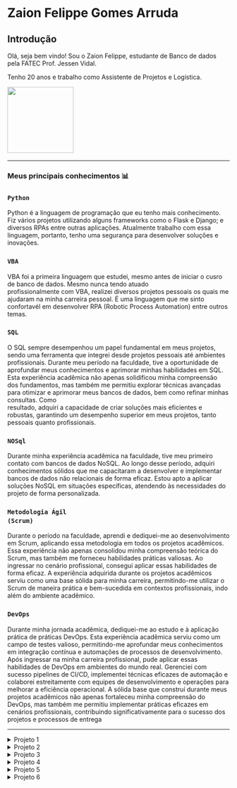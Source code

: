   # Zaion Felippe Gomes Arruda
  
  ## Introdução
  
  Olá, seja bem vindo! Sou o Zaion Felippe, estudante de Banco de dados pela FATEC Prof. Jessen Vidal. 
  
  Tenho 20 anos e trabalho como Assistente de Projetos e Logística. <br/>
  
  <img src="https://avatars.githubusercontent.com/u/81268185?v=4" height="150" width="150"/>

  ---
  
  ### Meus principais conhecimentos :bar_chart:
  
  ### <code>Python</code>
  
  Python é a linguagem de programação que eu tenho mais conhecimento. Fiz vários projetos utilizando alguns frameworks 
  como o Flask e Django; e diversos RPAs entre outras aplicações.
  Atualmente trabalho com essa linguagem, portanto, tenho uma segurança para desenvolver soluções e inovações.
  
  ### <code>VBA</code>
  
  VBA foi a primeira linguagem que estudei, mesmo antes de iniciar o cusro de banco de dados. Mesmo nunca tendo atuado 	 
  profissionalmente com VBA, realizei diversos projetos pessoais os quais me ajudaram na minha carreira pessoal. É uma 
  linguagem que me sinto confortavél em desenvolver RPA (Robotic Process Automation) entre outros temas.

  ### <code>SQL</code>
  
  O SQL sempre desempenhou um papel fundamental em meus projetos, sendo uma ferramenta que integrei desde projetos pessoais até ambientes profissionais. Durante meu 
  período na faculdade, tive a oportunidade de aprofundar meus conhecimentos e aprimorar minhas habilidades em SQL. Esta experiência acadêmica não apenas solidificou 
  minha 
  compreensão dos fundamentos, mas também me permitiu explorar técnicas avançadas para otimizar e aprimorar meus bancos de dados, bem como refinar minhas consultas. Como  
  resultado, adquiri a capacidade de criar soluções mais eficientes e robustas, garantindo um desempenho superior em meus projetos, tanto pessoais quanto profissionais.

  ### <code>NOSql</code>
 Durante minha experiência acadêmica na faculdade, tive meu primeiro contato com bancos de dados NoSQL. Ao longo desse período, adquiri conhecimentos sólidos que me 
 capacitaram a desenvolver e implementar bancos de dados não relacionais de forma eficaz. Estou apto a aplicar soluções NoSQL em situações específicas, atendendo às 
 necessidades do projeto de forma personalizada.

 ### <code>Metodologia Ágil (Scrum)</code>
 Durante o período na faculdade, aprendi e dediquei-me ao desenvolvimento em Scrum, aplicando essa metodologia em todos os projetos 
 acadêmicos. Essa experiência não apenas consolidou minha compreensão teórica do Scrum, mas também me forneceu habilidades práticas valiosas. Ao ingressar no cenário 
 profissional, consegui aplicar essas habilidades de forma eficaz. A experiência adquirida durante os projetos acadêmicos serviu como uma base sólida para minha carreira, 
 permitindo-me utilizar o Scrum de maneira prática e bem-sucedida em contextos profissionais, indo além do ambiente acadêmico.


 ### <code>DevOps</code>
 Durante minha jornada acadêmica, dediquei-me ao estudo e à aplicação prática de práticas DevOps. Esta experiência acadêmica serviu como um campo de 
 testes valioso, permitindo-me aprofundar meus conhecimentos em integração contínua e automações de processos de desenvolvimento. Após ingressar na minha 
 carreira profissional, pude aplicar essas habilidades de DevOps em ambientes do mundo real. Gerenciei com sucesso pipelines de CI/CD, implementei técnicas eficazes de 
 automação e colaborei estreitamente com equipes de desenvolvimento e operações para melhorar a eficiência operacional. A sólida base que construí durante meus projetos 
 acadêmicos não apenas fortaleceu minha compreensão do DevOps, mas também me permitiu implementar práticas eficazes em cenários profissionais, contribuindo 
 significativamente para o sucesso dos projetos e processos de entrega
 
 ---
  <details>
  
  <summary>Projeto 1</summary>
  
  # Projeto 1: 1º Semestre de 2021
  
  ### Parceiro Acadêmico
  FATEC São José dos Campos - Prof. Jessen Vidal
  
  ### Descrição do Projeto
  
Este projeto tem como objetivo criar um assistente virtual financeiro para ajudar pessoas a gerenciar melhor suas finanças pessoais. O assistente virtual foi capaz de se comunicar com o usuário por meio de comandos de voz ou texto, com acesso a informações financeiras do usuário, como contas bancárias, cartões de crédito e investimentos.
  
  ### Tecnologias adotadas na solução
  ### <img src="https://github.com/devicons/devicon/blob/master/icons/python/python-original.svg" width="40" height="40"/> Python 
  Neste projeto de assistente virtual financeiro, a tecnologia Python foi utilizada como linguagem de programação para a criação do software. Python é uma linguagem de programação de alto nível, com sintaxe simples e de fácil leitura, que é amplamente utilizada no desenvolvimento de soluções tecnológicas. É uma escolha popular para desenvolvimento de assistentes virtuais, pois tem uma grande variedade de bibliotecas disponíveis para processamento de linguagem natural, reconhecimento de voz, acesso a APIs de serviços financeiros, dentre outras funcionalidades.
  
  ### Contribuições Pessoais
  
Minhas contribuições para este projeto pode ajudar os usuários a tomar decisões informadas sobre finanças pessoais e investimentos, tornando esses assuntos mais acessíveis e compreensíveis para todos.

<details>
	
<summary>Descobrindo seu perfil</summary>

```py

def perfil():
    result = 0
    sai_som('Você já fez sua reserva de emergência? ')
    p1 = str(input('')).upper()

    sai_som('Aceitaria riscos para maximizar ganhos? ')
    p2 = str(input('')).upper()

    sai_som('Tem a meta de guardar dinheiro para um futuro a longo prazo, como aposentadoria? ')
    p3 = str(input('')).upper()

    sai_som('Você tem experiência ou formação no mercado financeiro? ')
    p4 = str(input('')).upper()

    sai_som('Você já investe ou investiu nos últimos meses? ')
    p5 = str(input('')).upper()

    sai_som('Você conseguiria destinar de 10% a 15% do seu salario a investimentos? ')
    p6 = str(input('')).upper()
	
    #bloco de condição -> atribuir link do código completo
	
    if result <8:
        sai_som(f'Você é um investidor Iniciante pois sua pontuação foi de {result} pontos!')
    if result >= 8 and result <10:
        sai_som(f'Você é um investidor Pleno pois sua pontuação foi de {result} pontos!')
    if result >= 10:
        sai_som(f'Você é um investidor Experiente pois sua pontuação foi de {result} pontos!')

 ```
 
Esse é um código consiste em uma função chamada perfil(). Ela tem como objetivo realizar uma espécie de "questionário" para determinar o perfil do investidor, a partir de algumas perguntas relacionadas ao comportamento financeiro e ao conhecimento em investimentos.
As perguntas são feitas por meio de uma mensagem sonora, seguida de uma pergunta apresentada na tela, onde o usuário deve responder digitando "sim" ou "não". As respostas são armazenadas em variáveis, que são avaliadas em um bloco de decisão condicional.
Cada resposta "sim" adiciona 2 pontos à pontuação total, enquanto cada resposta "não" adiciona apenas 1 ponto. Depois de avaliar todas as respostas, o código determina o perfil do investidor com base na pontuação total.
Se a pontuação for menor que 8, o investidor é classificado como "Iniciante". Se a pontuação estiver entre 8 e 9, o investidor é classificado como "Pleno". Se a pontuação for maior ou igual a 10, o investidor é classificado como "Experiente".
        
</details>

<details>

<summary>Buscando código de ação</summary>

  ```py
	def codigo():
	    sai_som('De qual empresa deseja saber o código de ação? ')
	    cod_acao = str(input('')).upper()

	    #Imprimi o valor e printa o código de ação
	    if cod_acao == ('NETFLIX'):
		sai_som('O código de ação dessa empresa é: NFLX34')

	    elif cod_acao == ('ITAU'):
		sai_som('O código de ação dessa empresa é: ITUB3F')

	    elif cod_acao == ('VALE'):
		sai_som('O código de ação dessa empresa é: VALE5')

	    elif cod_acao == ('PETROBRAS'):
		sai_som('O código de ação dessa empresa é: PETR4F')

	    elif cod_acao == ('FACEBOOK'):
		sai_som('O código de ação dessa empresa é: FB')
	
  ```
  
Este código contém uma função chamada codigo(), que solicita ao usuário o nome da empresa da qual ele deseja obter o código de ação. Em seguida, é feita uma verificação condicional para determinar qual é a empresa selecionada e, em seguida, é exibido o código de ação correspondente.
Cada if é verificado em ordem e, se uma correspondência for encontrada, o código correspondente é exibido e nenhum outro if será verificado.
É importante notar que o código pressupõe que o usuário digitará o nome da empresa corretamente, sem erros de digitação ou grafia. Se o usuário digitar o nome da empresa de maneira diferente do que foi previsto, o código não será capaz de reconhecer e retornar o código de ação correto.

</details>

<details>

<summary>Notícias</summary>

```py

from config import sai_som
import requests
from bs4 import BeautifulSoup
#Site utilizado: https://www.infomoney.com.br/ (Podendo haver expansão)
response = requests.get('https://www.infomoney.com.br/')
conteudo = response.content
site = BeautifulSoup(conteudo, 'html.parser')

#Html da notícia
noticias = site.find('div', attrs={'class': 'col-12 col-lg-6'})
noticias2 = site.find('div', attrs={'class': 'col-12 col-lg-6 px-0 px-lg-3 mb-3 mb-lg-0'})

def informacoes():
    #Notícia 1:
    atributo1 = noticias.find('div', attrs={'class': 'row m-0 border-t-mobile py-3 py-lg-0 pb-lg-3'})
    titulo1 = atributo1.find('span', attrs={'class': 'hl-title hl-title-4'})
    resposta1 = titulo1.text
    sai_som(resposta1)
    print()

     #Notícia 2
    atributo2 = noticias.find('div', attrs={'class': 'row m-0 py-3 border-t'})
    titulo2 = atributo2.find('span', attrs={'class': 'hl-title hl-title-4'})
    resposta2 = titulo2.text
    sai_som(resposta2 )
    print()
    
   #Mais notícias -> atribuir link do código completo

```

Esse código é responsável por extrair notícias do site InfoMoney e reproduzir em voz alta utilizando a função sai_som que está definida no arquivo config.py.
O código utiliza a biblioteca requests para fazer uma requisição ao site e obter o seu conteúdo, que é armazenado na variável conteudo. Em seguida, utiliza a biblioteca BeautifulSoup para "parsear" o conteúdo HTML e extrair as informações desejadas.
As notícias são representadas no código pelos atributos noticias e noticias2, que correspondem aos dois blocos de notícias que aparecem na página inicial do InfoMoney. Para cada notícia, o código utiliza o método find do objeto BeautifulSoup para encontrar o elemento HTML que contém o título da notícia, e em seguida extrai o texto do título usando o atributo text.
O código então chama a função sai_som para reproduzir o título da notícia em voz alta, e em seguida imprime uma linha vazia. O processo é repetido para as quatro notícias que o código está configurado para extrair.

</details>
  
## Aprendizados Efetivos HS

### Hard Skills
- Introdução às APIs: 	
	
	Definição de API (Interface de Programação de Aplicativos)
	Importância das APIs para a construção de software e aplicações
	Facilidade de integração entre diferentes sistemas e plataformas

- Desenvolvimento em Python com APIs:
	
	Utilização de bibliotecas Python, como requests e urllib
	Requisições HTTP às APIs e processamento de respostas
	Extração de informações relevantes dos dados retornados pelas APIs
	
- Exemplos de APIs na web:
	
	APIs de serviços financeiros para acessar cotações de ações e índices
	APIs de serviços de redes sociais para interagir com plataformas sociais
	Outras APIs disponíveis para integração com diferentes serviços

- Benefícios da integração com serviços externos:
	
	Desenvolvimento de soluções tecnológicas complexas de maneira simplificada
	Acesso a informações atualizadas e relevantes de serviços externos
	Incorporação de dados de serviços externos para fornecer recomendações personalizadas

- A importância do conhecimento em Python e APIs:
	
	Habilidade valiosa para qualquer desenvolvedor
	Combinação poderosa para o desenvolvimento de soluções eficientes e inovadoras

### Soft Skills

- Autonomia:
	Neste primeiro projeto eu estava iniciando meus estudos com programação, 
então tive que aprender a pesquisar sobre as tecnologias e logicas que iria aplicar;

- Comunicação:
	Para entender e realizar o projeto, tive de tirar muitas dúvidas com os 
professores e discutir ideias com meus colegas.

---

</details>

<details>


<summary>Projeto 2</summary>

  # Projeto 2: 2º Semestre de 2021
  
  ### Parceiro Acadêmico
  Necto Systems
  
   ### Descrição do Projeto
 A aplicação em questão tem como objetivo principal coletar métricas de um ou mais Sistemas Gerenciadores de Banco de Dados remotos, em intervalos regulares de tempo. Essas métricas incluem informações relevantes para o gerenciamento e manutenção desses sistemas, como por exemplo, uso de CPU, uso de memória, número de conexões, tempo de resposta, entre outras.

Ao coletar essas informações de forma periódica, a aplicação permite que o usuário tenha acesso a uma série histórica de dados, que pode ser utilizada para identificar padrões de uso, detectar problemas e avaliar o desempenho dos SGBDs ao longo do tempo. Com base nessas informações, o usuário é capaz de tomar decisões quanto à necessidade de manutenções, balanceamento e aumento de capacidade, bem como melhorias na infraestrutura (servidores), de forma a garantir a disponibilidade e a eficiência dos sistemas gerenciados pelo SGBD.

### Tecnologias adotadas na solução
### <img src="https://github.com/devicons/devicon/blob/master/icons/java/java-original.svg" width="40" height="40"/> Java  
	
Java é uma linguagem de programação amplamente utilizada no desenvolvimento de aplicativos corporativos. Uma das suas principais vantagens é a portabilidade, ou seja, o código escrito em Java pode ser executado em diferentes plataformas sem a necessidade de adaptações significativas.

Na aplicação em questão, a escolha da linguagem Java foi motivada por várias razões. Uma delas é a sua ampla disponibilidade de bibliotecas e frameworks para o desenvolvimento de aplicativos de coleta de dados e análise de métricas, o que pode ter acelerado o processo de desenvolvimento da aplicação.
 
### <img src="https://github.com/devicons/devicon/blob/master/icons/postgresql/postgresql-original.svg" width="40" height="40"/> PostgreSQL
	
A tecnologia PostgreSQL foi utilizada como o sistema gerenciador de banco de dados para armazenar e gerenciar as métricas coletadas pelos servidores remotos. O PostgreSQL é uma opção popular e avançada de sistema de gerenciamento de banco de dados relacional de código aberto, que oferece recursos avançados, incluindo suporte a SQL avançado, extensibilidade, replicação, transações e integridade referencial.

 ### Contribuições Pessoais
Responsável por desenvolver consultas SQL que permitiram exibir algumas métricas do banco de dados na aplicação. Esses itens foram identificados como um dos principais items do projeto, ou seja, uma necessidade importante a ser atendida para a efetividade da ferramenta.

Por meio de sua consultas, os usuários da aplicação puderam obter informações precisas sobre as  tabelas individualmente, permitindo uma melhor gestão do espaço em disco utilizado pelo sistema de gerenciamento de banco de dados.

<details>

<summary>Consulta para retornar o tamanhao do banco de dados</summary>
	
```Java

	public static void ExibirSelectTamanhoBanco(Connection con) {
		String sql = "SELECT pg_database.datname, pg_size_pretty(pg_database_size(pg_database.datname)) AS size FROM pg_database;";
		
		try {
			PreparedStatement pesquisa = con.prepareStatement(sql);
			ResultSet result = pesquisa.executeQuery();
			
			while(result.next()) {
				System.out.println(result.getString("datname") + " " + result.getString("size"));
			}
		}
		catch(Exception e) {
			
		}
	}
	
```
	
Esse código é outro método que também recebe como parâmetro uma conexão com um banco de dados PostgreSQL e exibe o tamanho do banco de dados em que a conexão está estabelecida, juntamente com o nome do banco.
Para isso, ele executa uma consulta SQL que seleciona o nome de cada banco de dados no servidor PostgreSQL e o tamanho de cada banco de dados em bytes. A função "pg_size_pretty" é usada para converter o tamanho em bytes para um formato mais legível, como KB, MB ou GB.
Em seguida, o código executa a consulta usando a conexão fornecida como parâmetro e itera sobre o resultado para exibir o nome e o tamanho de cada banco de dados em um formato legível. Ele imprime uma linha para cada banco de dados, contendo o nome do banco de dados e seu tamanho.
	
</details>
	
<details>
	
<summary>Integração JOptionPane no projeto</summary>

```java

public class TelaRegister extends JFrame {

	public TelaRegister() {
		// Configurações da janela
		setDefaultCloseOperation(JFrame.EXIT_ON_CLOSE);
		setBounds(100, 100, 396, 500);
		
		// Painel principal
		contentPane = new JPanel();
		contentPane.setBackground(Color.DARK_GRAY);
		contentPane.setBorder(new EmptyBorder(5, 5, 5, 5));
		setContentPane(contentPane);
		contentPane.setLayout(null);
		
		// Painel secundário
		JPanel panel = new JPanel();
		panel.setBackground(Color.GRAY);
		panel.setBounds(10, 11, 360, 439);
		contentPane.add(panel);
		panel.setLayout(null);
		
		// Labels e campos de texto
		JLabel lblNewLabel = new JLabel("PORTA:");
		// ...
		txfPor = new JTextField();
		// ...
		
		// Ícone
		JLabel lblNewLabel_1 = new JLabel("");
		lblNewLabel_1.setIcon(new ImageIcon(TelaRegister.class.getResource("/img/necto.png")));
		lblNewLabel_1.setBounds(10, 282, 340, 146);
		panel.add(lblNewLabel_1);
		
		// Botão de submit
		JButton btnSub = new JButton("SUBMIT");
		// ...
	}
}

	
```
A classe TelaRegister define o conteúdo e o comportamento da janela de registro.	
O código define uma janela de registro com campos de entrada para informações de conexão (porta, banco de dados, usuário e senha) e um botão "SUBMIT" para enviar essas informações e iniciar uma conexão. Se a conexão for bem-sucedida, uma nova janela chamada Principal é aberta.
	
</details>
	
<details>

<summary>Configurando opções de métricas</summary>

```java

public class Principal extends JFrame {
    private JPanel contentPane;

    public Principal(LoginModel login) {
        setDefaultCloseOperation(JFrame.EXIT_ON_CLOSE);
        setBounds(100, 100, 582, 424);
        
        // Criação da barra de menu
        JMenuBar menuBar = new JMenuBar();
        setJMenuBar(menuBar);
        
        // Menu "Métricas"
        JMenu mnMetricas = new JMenu("Métricas");
        menuBar.add(mnMetricas);
        
        // Item de menu "Tamanho dos Bancos"
        JMenuItem mntmTamanhoBancos = new JMenuItem("Tamanho dos Bancos");
        // ...
        mnMetricas.add(mntmTamanhoBancos);
        
        // Item de menu "Tamanho Tabelas"
        JMenuItem mntmTamanhoTabelas = new JMenuItem("Tamanho Tabelas");
        // ...
        mnMetricas.add(mntmTamanhoTabelas);
        
        // Item de menu "Instruções Chamadas Mais de 1000x"
        JMenuItem mntmInstrucoes1000x = new JMenuItem("Instruções Chamadas Mais de 1000x");
        // ...
        mnMetricas.add(mntmInstrucoes1000x);
        
        // Item de menu "Instruções Mais Demoradas"
        JMenuItem mntmInstrucoesMaisDemoradas = new JMenuItem("Instruções Mais Demoradas");
        // ...
        mnMetricas.add(mntmInstrucoesMaisDemoradas);
        
        // Item de menu "Instruções Mais Demoradas Em Média"
        JMenuItem mntmInstrucoesMaisDemoradasMedia = new JMenuItem("Instruções Mais Demoradas Em Média");
        // ...
        mnMetricas.add(mntmInstrucoesMaisDemoradasMedia);
        
        // Menu "Sair"
        JMenu mnSair = new JMenu("Sair");
        menuBar.add(mnSair);
        
        // Item de menu "Sair"
        JMenuItem mntmSair = new JMenuItem("Sair");
        // ...
        mnSair.add(mntmSair);
        
        // Painel de conteúdo
        contentPane = new JPanel();
        contentPane.setBorder(new EmptyBorder(5, 5, 5, 5));
        setContentPane(contentPane);
        contentPane.setLayout(new BorderLayout(0, 0));
    }
}

	
```
	
A classe Principal representa a janela principal da aplicação, que possui um menu de métricas relacionadas ao banco de dados. O menu é composto por várias opções, como "Tamanho dos Bancos", "Tamanho Tabelas", "Instruções Chamadas Mais de 1000x", "Instruções Mais Demoradas" e "Instruções Mais Demoradas Em Média". Cada opção do menu é associada a um evento de clique que abre uma nova janela correspondente à métrica selecionada.
Quando uma opção de métrica é selecionada, a janela principal é fechada e substituída pela janela da métrica selecionada. Essa abordagem permite que o usuário navegue entre as diferentes métricas disponíveis na aplicação, cada uma com sua própria janela e funcionalidades específicas.
Essa estrutura de menu fornece uma maneira intuitiva para os usuários interagirem com as métricas do banco de dados, facilitando a análise e visualização dos dados relevantes.
	
</details>

## Aprendizados Efetivos HS

### Hard Skills

- Utilização de um Sistema de Gerenciamento de Banco de Dados (SGBD):
	
	Aprendi a utilizar um SGBD para coletar, armazenar e manipular informações.
	Tornei-me familiarizado com as funcionalidades oferecidas pelo SGBD.
	
- Manipulação de dados em ambiente de banco de dados:

	Desenvolvi habilidades na criação de consultas SQL para extrair informações específicas do banco de dados.
	Utilizei outros comandos, além de consultas, para manipular e transformar os dados conforme necessário.

- Conhecimento em ferramentas de gerenciamento de banco de dados:
	
	Adquiri experiência no uso de ferramentas de gerenciamento de banco de dados, como o PostgreSQL.
	Aprendi a utilizar essas ferramentas de forma efetiva para administrar e configurar o banco de dados.

- Desenvolvimento de consultas e rotinas:
	
	Contribuí para o desenvolvimento da aplicação criando consultas SQL e rotinas que permitiram a coleta de métricas importantes.
	Utilizei consultas SQL para obter informações relevantes, como o tamanho das tabelas e do banco de dados.

- Geração de séries históricas e métricas:
	
	Utilizei as habilidades em manipulação de dados e consultas SQL para gerar séries históricas e métricas relevantes para os usuários da aplicação.
	Contribuí para a geração de informações valiosas que auxiliaram os usuários na análise e tomadas de decisões.
	Essas experiências e habilidades foram aplicadas ao longo do projeto, contribuindo para o desenvolvimento da aplicação e agregando valor ao produto final.

### Soft Skills

- Trabalho em equipe:

  	Revisei o código de meus colegas e os ajudei a realizar suas tarefas;

 - Gestão de tempo:

	Para realizar as tasks definidas;


 ---
 
</details>

<details>


<summary>Projeto 3</summary>

  # Projeto 3: 3º Semestre de 2022
  
  ### Parceiro Acadêmico
  MidAll LTDA
  
  ### Descrição do Projeto
  
  O projeto consiste na criação de  um mini motor de regras com uma interface onde as regras das promoções possam ser cadastradas e aplicadas no momento que os itens forem para o     
  carrinho de compras. Alguns exemplos de mecânicas: compre 2 produtos e tenha 10% de desconto. Na compra de 2 produtos, ganhe mais 1. Na compra de 3 produtos, 
  ganhe 50% de desconto no item de menor valor.
  
  ### Tecnologias adotadas na solução
  
  ### <img src="https://github.com/devicons/devicon/blob/master/icons/spring/spring-original.svg" width="40" height="40"/> Spring boot
  O funcionamento do e-commerce foi construído utilizando o Spring Boot.
  O Spring Boot é um framework Java open source que tem como objetivo facilitar esse processo em aplicações Java. Consequentemente, ele traz mais agilidade para o 
  processo de desenvolvimento, uma vez que devs conseguem reduzir o tempo gasto com as configurações iniciais.
  
  ### <img src="https://github.com/devicons/devicon/blob/master/icons/angularjs/angularjs-original.svg" width="40" height="40"/> Angular
  Para visualização da aplicação foi utilizado Angular.
  Angular é uma plataforma e framework para construção da interface de aplicações usando HTML, CSS e, principalmente, JavaScript, criada pelos desenvolvedores da 
  Google. Ele possui alguns elementos básicos que tornam essa construção interessante.
  
  ### <img src="https://github.com/devicons/devicon/blob/master/icons/sqlite/sqlite-original.svg" width="40" height="40"/> SQLite
  Para persistências dos dados foi utilizado o SQLite.
  SQLite é uma biblioteca em linguagem C que implementa um banco de dados SQL embutido. Programas que usam a biblioteca SQLite podem ter acesso a banco de dados SQL 
  sem executar um processo SGBD separado
  
  ### Contribuições Pessoais 
  
  Responsável por realizar integração do back-end com o front-end, enviando e recebendo requisções entre eles e criando as telas para melhor UX do cliente. 
  
<details>

<summary>Observable</summary>

  ```js

  export class ProductsService {

  constructor(private http : HttpClient) { }

  insert( product : Product) : Observable<Product>{
    let obj = {
      "discount" : product.discount,
      "name" : product.name,
      "price" : product.price,
      "description" : product.description,
      "categories" : [
          {
              "id": product.categories
          }
      ]

    }
    return this.http.post<Product>('http://localhost:8080/products', obj)

  }
  }

  ```
	
Por padrão do Angular, utilizei o Observable para lidar com a variedade de operações assíncronas, como solicitações e respostas AJAX, no contexto da comunicação HTTP. Para isso, fiz uso do módulo HttpClient fornecido pelo Angular.
No construtor da classe ProductsService, injetei a dependência do HttpClient, permitindo assim que eu utilizasse os métodos disponíveis para realizar requisições HTTP. O método insert foi criado para inserir um novo cadastro de produto no sistema.
Ao utilizar o Observable<Product> como tipo de retorno do método insert, estou indicando que a chamada para o servidor retornará um fluxo de dados assíncrono, representando o resultado da operação de inserção. Isso é especialmente útil quando lidamos com operações que podem levar algum tempo para serem concluídas, como as requisições HTTP.
Dentro do método insert, criei um objeto obj que contém as propriedades do produto a ser cadastrado, como desconto, nome, preço, descrição e categoria. Em seguida, utilizei o método http.post<Product>('http://localhost:8080/products', obj) do HttpClient para enviar uma requisição HTTP POST para o endpoint http://localhost:8080/products, passando o objeto obj como carga útil (payload) da requisição.
O Observable<Product> retornado pela chamada ao http.post permite que o código que consome esse método se inscreva (subscribe) no fluxo de dados assíncrono resultante. Dessa forma, é possível aguardar a resposta do servidor e realizar ações apropriadas, como tratar a resposta recebida, exibir mensagens ao usuário ou atualizar o estado da aplicação.
Ao utilizar o Observable, estamos adotando uma abordagem reativa para lidar com operações assíncronas. Isso nos permite trabalhar de forma mais eficiente e concisa, evitando bloqueios e tornando o código mais fácil de entender e dar manutenção.
	
</details>


<details>

<summary>Tela de listagem de produtos</summary>

 <img src="https://github.com/ZaionKun/Bertoti_PP/blob/main/metodologiaPCT/img/list_products.png" width="600" height="300"/>
 
Com a finalidade de agilizar o gerenciamento dos produtos no sistema, implementei uma tela de listagem que possibilita a adição de promoções, a edição e exclusão dos produtos cadastrados. Essa tela apresenta uma visualização organizada e intuitiva dos produtos, permitindo ao usuário acessar facilmente as funcionalidades de edição e exclusão de cada produto.
Ao adicionar uma promoção a um produto, o usuário pode especificar um desconto a ser aplicado ao preço original. Isso permite a criação de ofertas especiais e a atualização do valor do produto de forma dinâmica.
A funcionalidade de edição dos produtos cadastrados permite ao usuário atualizar informações como nome, preço, descrição e categoria do produto. Isso oferece flexibilidade para ajustar os detalhes dos produtos de acordo com as necessidades do negócio.
Além disso, a opção de exclusão dos produtos cadastrados proporciona uma forma prática de remover itens que não são mais necessários no sistema, mantendo o banco de dados organizado e atualizado.
Essa tela de listagem, com suas funcionalidades de adição de promoções, edição e exclusão de produtos, contribui para uma gestão eficiente e facilita o processo de manutenção do catálogo de produtos no sistema.
	
</details>

<details>

<summary>Tela de promoção</summary>

 <img src="https://github.com/ZaionKun/Bertoti_PP/blob/main/metodologiaPCT/img/promotion.png" width="600" height="300"/>
 
Tendo os produtos cadastrados no sistema, foi necessário implementar a opção de inserir promoções neles, oferecendo diferentes tipos de descontos e ofertas especiais. Essa funcionalidade permite que o usuário aplique promoções de forma flexível e personalizada aos produtos, proporcionando benefícios aos clientes e impulsionando as vendas.
Ao acessar a opção de inserir uma promoção, o usuário pode selecionar entre diversos tipos de descontos, como desconto percentual, desconto em valor fixo ou promoções especiais, como "Leve 2, Pague 1" ou "Desconto progressivo". Essa variedade de opções permite ao usuário criar promoções atrativas e adaptadas às estratégias de marketing da empresa.
Ao selecionar um tipo de promoção, o usuário pode definir os parâmetros correspondentes, como a porcentagem de desconto, o valor fixo do desconto ou as condições especiais da promoção. Essas informações são então aplicadas aos produtos selecionados, atualizando seus preços e refletindo as promoções no sistema.
A inclusão de opções de promoções no sistema proporciona uma maior flexibilidade e controle sobre as estratégias de vendas da empresa. Permite a criação de campanhas promocionais mais eficientes, capazes de atrair e fidelizar clientes, além de impulsionar o volume de vendas dos produtos. Essa funcionalidade contribui para o sucesso e a competitividade do negócio, ao proporcionar ações promocionais personalizadas e impactantes.

</details>

<details>

<summary>Tela de carrinho de compras</summary>

 <img src="https://github.com/ZaionKun/Bertoti_PP/blob/main/metodologiaPCT/img/carrinho%20de%20compras.png" width="600" height="300"/>
 
Desenvolvi uma tela dedicada ao carrinho de compras do usuário, onde são exibidos os produtos registrados juntamente com suas respectivas promoções. Essa tela foi projetada com o objetivo de proporcionar uma experiência de compra aprimorada, facilitando a visualização e o gerenciamento dos produtos selecionados pelo usuário.
Durante o processo de desenvolvimento, foram necessárias pesquisas e consultas à documentação oficial do Angular, a fim de obter informações e orientações sobre as melhores práticas e recursos disponíveis. Essa pesquisa permitiu a implementação eficiente das funcionalidades necessárias, seguindo as etapas explicadas nos capítulos anteriores do projeto.
Após algumas semanas de trabalho, a implementação da tela do carrinho de compras foi concluída com sucesso. A tela foi cuidadosamente projetada para exibir de forma clara e organizada os produtos selecionados pelo usuário, juntamente com as promoções aplicáveis a cada um deles. Isso permite que o usuário tenha uma visão completa dos produtos em seu carrinho, incluindo informações sobre preços, descontos e qualquer outra promoção especial disponível.
A tela do carrinho de compras visa melhorar a experiência de compra do usuário, oferecendo uma interface intuitiva e funcionalidades úteis, como a possibilidade de atualizar quantidades, remover produtos do carrinho e visualizar o valor total a ser pago. Com essa implementação, espera-se que o processo de compra seja mais eficiente e agradável para o usuário, contribuindo para o sucesso da plataforma de e-commerce.

</details>
  
## Aprendizados Efetivos HS

### Hard Skills
 Neste projeto aprendi a trabalhar com Angular, consultando a documentação oficial da tecnologia consegui desenvolver o front-end do projeto. Com isso consegui           distinguir a velocidade de profundidade e velocidade em diferentes métodos de pesquisa e estudo. Diversos tutoriais estão disponíveis ensinando a realizar grande   partes das etapas de projetos deste tipo, e estes conteúdos possuem sua importância. Entretanto, a consulta na documentação das tecnologias, se mostrou muito mais   completa, rápida e confiável do que qualquer fonte terceira. Experiência e aprendizado valiosos até hoje.
 Aprendi mais sobre arquitetura de software. Foi a primeira vez em que trabalhei de fato com uma aplicação frontend separada dos serviços chamados de "backend".     Por conta desta experiência, fui inserido a um novo nível de exigência para a contrução de um sistema web, tendo que me preocupar com o formato e conteúdo           específico das requisições possíveis de entrada no serviço desenvolvido.

  - Criação de API que se provê serviços e se comunica com outros aplicações: sei fazer com autonomia

  - Desenvolvimento de scripts em Angular: sei fazer com autonomia

### Soft Skills

- Comunicação:

	Realizamos reuniões regulares para debater o andamento das tarefas definidas;

- Gestão de tempo:

	Para realizar as tasks definidas;

---

</details>
 
<details>


<summary>Projeto 4</summary>

  # Projeto 4: 4º Semestre de 2022
  
 ### Parceiro Acadêmico
  Subiter
  
 ### Descrição do Projeto
 
 O projeto teve como desafio a sincronização dos dados administrativos, financeiros e operacionais referentes aos serviços prestados pela empresa. A falta de organização dos    	dados acarreta lentidão para atender chamados, e confusão na interpretação dos indicadores comerciais e financeiros.

### Tecnologias adotadas na solução

### <img src="https://github.com/devicons/devicon/blob/master/icons/oracle/oracle-original.svg" width="40" height="40"/> Oracle cloud

O Oracle Cloud é uma tecnologia de banco de dados em nuvem desenvolvida pela Oracle Corporation, que oferece diversas vantagens para empresas que precisam de alta disponibilidade, escalabilidade e segurança em seus sistemas de gerenciamento de dados.

### <img src="https://github.com/devicons/devicon/blob/master/icons/spring/spring-original.svg" width="40" height="40"/> Spring boot

Spring Boot é um framework de código aberto para construção de aplicações em Java. Ele é projetado para simplificar o desenvolvimento de aplicativos com base em Spring Framework, fornecendo um conjunto de recursos e bibliotecas pré-configurados que permitem que os desenvolvedores criem aplicativos com rapidez e facilidade.

### <img src="https://github.com/devicons/devicon/blob/master/icons/vuejs/vuejs-original.svg" width="40" height="40"/> VueJs

Vue.js é um framework JavaScript flexível e reativo que ajuda os desenvolvedores a construir interfaces de usuário escaláveis e reutilizáveis, tornando o desenvolvimento de aplicativos mais eficiente e intuitivo.

### Contribuições Pessoais 

Responsável por criar o template inicial do VueJs com as configurações adequadas para o projeto. Autor das comunicações entre camadas e responsável de realizar algumas funcionalidades para melhorar a UX e dockerizando o front-end.

<details>

<summary>Deploy com Docker </summary>

```yml
FROM node:lts-alpine

RUN npm install -g http-server

WORKDIR /app

COPY package*.json ./

RUN npm install

COPY . .

RUN npm run build

EXPOSE 4200

CMD [ "http-server", "dist" ]	

```
A imagem é baseada na imagem Alpine do Node.js LTS. O arquivo instrui o Docker a instalar o servidor http-server globalmente, definir um diretório de trabalho para a aplicação e copiar os arquivos de configuração do projeto para o contêiner. Em seguida, o Docker instala as dependências do projeto, compila a aplicação e expõe a porta 4200 para permitir conexões de entrada. Finalmente, o Docker define um comando padrão para iniciar o servidor http-server e servir a pasta "dist" na porta 4200 quando o contêiner for iniciado. Este Dockerfile é útil para facilitar o processo de implantação de um projeto Node.js e garantir que a aplicação seja executada de forma consistente em diferentes ambientes.
	
</details>

<details>

<summary>Frontend</summary>

<img src="https://github.com/ZaionKun/Bertoti_PP/blob/main/metodologiaPCT/img/tela%20login.png" width="400" height="300"/>
	
Para tela de login ficar com esse design, usei o código abaixo:
	
```css

<style scoped>
body {
  margin: 0;
  padding: 0;
  font-family: Arial, Helvetica, sans-serif;
  background: radial-gradient(#e63808, #f3eb00);
  height: 100vh;
  overflow: hidden;
}
.box {
  width: 400px;
  padding: 40px;
  position: absolute;
  top: 50%;
  left: 50%;
  transform: translate(-50%, -50%);
  background: #fcfcfc;
  text-align: center;
  border-radius: 25px;
}
.box h1 {
  color: white;
  text-transform: uppercase;
  font-weight: 500;
}
.box input[type="text"],
.box input[type="password"] {
  border: 0;
  background: none;
  display: block;
  margin: 20px auto;
  text-align: center;
  border: 2px solid #e63808;
  padding: 14px 10px;
  width: 200px;
  outline: none;
  color: rgb(0, 0, 0);
  border-radius: 24px;
  transition: 0.25s;
}
.box input[type="text"]:focus,
.box input[type="password"]:focus {
  width: 280px;
  border-color: #f3eb00;
}
.box button[type="button"] {
  border: 0;
  background: none;
  display: block;
  margin: 20px auto;
  text-align: center;
  border: 2px solid #f3eb00;
  padding: 14px 40px;
  outline: none;
  color: rgb(3, 3, 3);
  border-radius: 24px;
  transition: 0.25s;
  cursor: pointer;
}
.box button[type="button"]:hover {
  background: #2ecc71;
  border-color: #2ecc71
}
</style>

```
Utilizei css para desevolver as cores da tela e deixando os inputs com movimento ao escrever.
Especificamente, esse código cria uma caixa centralizada na página que contém um título, dois campos de entrada (para texto e senha) e um botão. A caixa tem um fundo branco, bordas vermelhas e um raio de borda arredondado. O gradiente radial de vermelho para amarelo cria um fundo atraente e dinâmico para a página. Quando o usuário clica em um campo de entrada, a borda muda para amarelo para indicar que está ativo. Quando o usuário passa o mouse sobre o botão, a cor de fundo e a cor da borda mudam para verde para indicar que é um botão interativo.

</details>

<details>

<summary>Integração de token Back-End com Front-End</summary>

Foi necessário criar token ao fazer o login para questões de segurança do sistema, no front-end realizei a passagem do token em todas as funções, segue um exemplo abaixo:

```js

export default{
    listar:(token) =>{
        return http.get('/servico', {headers:{Authorization: `Bearer ${token}`}})
    },

    salvar:(servico, token)=>{
        return http.post('/servico', servico, {headers:{Authorization: `Bearer ${token}`}})
    },

    deletar:(id, token)=>{
        return http.delete('/servico/' + id, {headers:{Authorization: `Bearer ${token}`}})
    },

    atualizar:(servico, token)=>{
        return http.put('/servico/' + servico.id , servico, {headers:{Authorization: `Bearer ${token}`}})
    }
}

```
O token é usado para autenticação e autorização, garantindo que apenas usuários autorizados possam criar, atualizar ou excluir serviços.
	
</details>
	
## Aprendizados Efetivos HS

### Hard Skills
	
- Aprendizado do Vue.js: 
	
	Durante o projeto, foi necessário aprender a trabalhar com o Vue.js, uma tecnologia JavaScript popular para construção de interfaces de usuário.

- Consulta à documentação oficial:
	
	Para aprofundar o conhecimento na tecnologia, foi fundamental consultar a documentação oficial do Vue.js. Isso permitiu compreender melhor as nuances e recursos mais avançados da 	tecnologia.

- Estudo aprofundado: 
	
	A experiência ressaltou a importância de se dedicar a um estudo aprofundado para adquirir um conhecimento mais sólido e consistente. Embora tutoriais possam ser úteis, é necessário ir     	  além e explorar a documentação completa da tecnologia.

- Conhecimento sólido: 
	
	O estudo aprofundado proporcionou um entendimento mais completo do Vue.js, permitindo o desenvolvimento de um projeto mais completo e eficiente.

- Busca constante por conhecimento: 
	
	A experiência destacou a importância de buscar constantemente novos conhecimentos e se manter atualizado em relação às novas tecnologias e tendências de mercado. Isso é essencial para 	se manter relevante e competitivo no campo profissional.

- Habilidades valiosas:
	
	Aprofundar-se na documentação e adquirir um conhecimento mais sólido do Vue.js resultou no desenvolvimento de habilidades valiosas, que podem ser aplicadas em futuros projetos e        
	contribuir para o crescimento profissional.

### Soft Skills

- Proatividade:

  	Realizei algumas tarefas que ainda não tinham sido determinadas para um membro específico do grupo;
 
 - Trabalho em equipe:

   	Compartilhei com o grupo os conhecimentos que aprendi durante as pesquisas para facilitar o desenvolvimento;


---

</details>

<details>

<summary>Projeto 5</summary>

  # Projeto 5: 5º Semestre de 2023
  
 ### Parceiro Acadêmico
  MidAll LTDA
  
 ### Descrição do Projeto
 
Este projeto consiste na automatização a jornada de download de arquivos, armazenados em uma plataforma de vídeo, transferindo-os para a nuvem, através do desenvolvimento de uma aplicação como serviço, contando apenas com um menu de configuração para o usuário, que terá os parâmetros necessários para o processo de download do serviço automaticamente , gerando alertas em caso de erro no processamento. Salve os metadados do arquivo para construir um dashboard para monitorar a execução do serviço e posteriormente analisar resultados e indicadores.


### Tecnologias adotadas na solução

### <img src="https://github.com/devicons/devicon/blob/master/icons/microsoftsqlserver/microsoftsqlserver-plain.svg" width="40" height="40"/> Microsoft SQL Server

O SQL Server é um software de gerenciamento de banco de dados relacional que permite que os usuários armazenem, acessem e manipulem dados de forma eficiente. Ele usa a linguagem SQL (Structured Query Language) para executar operações de banco de dados, como consultas, inserções, atualizações e exclusões.

### <img src="https://github.com/devicons/devicon/blob/master/icons/python/python-original.svg" width="40" height="40"/> Python

 Python é uma linguagem de programação amplamente usada em aplicações da Web, desenvolvimento de software, ciência de dados e machine learning (ML).

### <img src="https://github.com/devicons/devicon/blob/master/icons/vuejs/vuejs-original.svg" width="40" height="40"/> VueJs

Vue.js é um framework JavaScript flexível e reativo que ajuda os desenvolvedores a construir interfaces de usuário escaláveis e reutilizáveis, tornando o desenvolvimento de aplicativos mais eficiente e intuitivo.

### Contribuições Pessoais 

Fui encarregado a de definir e estruturar a arquitetura do projeto, responsável por escolher as tecnologias e bibliotecas mais adequadas para enfrentar os desafios específicos do projeto. Além disso, lidei com questões relacionadas a práticas DevOps para assegurar a mais alta qualidade do projeto, implementando processos e ferramentas que garantam a eficiência operacional, colaboração contínua e entrega confiável do produto final.

<details>

<summary>Arquitetura do projeto</summary>

Para mais detalhes da arquitetura, acesse o link abaixo:

### Back-end
#### 🔗 [Flowchart Miro Link](https://miro.com/app/board/uXjVMCTZABU=/)

<h1 align="center"> <img src = "https://github.com/TechNinjass/midall-parent/blob/main/docs/Images/backend-miro.png" /></h1>

### Front-end
#### 🔗 [Flowchart Miro Link](https://miro.com/app/board/uXjVMCVa9pE=/)

<h1 align="center"> <img src = "https://github.com/TechNinjass/midall-parent/blob/main/docs/Images/frontend-miro.png" /></h1>
	
</details>

<details>

<summary>Continuous Integration</summary>

### Back-end
No desenvolvimento do backend, segui uma abordagem cuidadosa para evitar problemas relacionados a versões de bibliotecas e incompatibilidades. Inicialmente, implementei uma metodologia rigorosa para gerenciar as dependências, garantindo que as versões das bibliotecas fossem compatíveis entre si. Estabeleci um padrão consistente para importações de bibliotecas, promovendo uma estrutura organizada e fácil de manter. Além disso, priorizei a execução de testes unitários abrangentes, assegurando que cada componente do código fosse validado quanto à sua funcionalidade, confiabilidade e integridade

<details> 
	
```yml

name: Python application

on:
  push:
    branches:
      - '*'
  pull_request:
    branches:
      - '*'

permissions:
  contents: read

jobs:
  build:

    runs-on: ubuntu-latest

    steps:
      - uses: actions/checkout@v3
      - name: Set up Python 3.10
        uses: actions/setup-python@v3
        with:
          python-version: "3.10"
      - name: Install dependencies
        run: |
          python -m pip install --upgrade pip
          if [ -f requirements.txt ]; then pip install -r requirements.txt; fi
      - name: Lint with flake8
        run: |
          flake8 . --count --select=E9,F63,F7,F82 --show-source --statistics
          flake8 . --count --exit-zero --max-complexity=10 --max-line-length=127 --statistics
      - name: Sort imports with isort
        run: |
          isort .
      - name: Test with pytest
        run: |
          pytest
  
```
</details>

### Front-end

No frontend, assegurei que todas as bibliotecas fossem instaladas na mesma versão para evitar conflitos e inconsistências. Realizei uma verificação minuciosa das dependências, garantindo que estivessem sincronizadas. Além disso, desenvolvi e executei testes para validar a integridade e o desempenho das funcionalidades implementadas. Essas medidas garantiram não apenas a estabilidade do sistema, mas também uma experiência consistente e sem problemas para os usuários finais. 

<details>

 ```yml
name: Vue.js CI

on:
  push:
    branches:
      - '*'
  pull_request:
    branches:
      - main
jobs:
  build:
    runs-on: ubuntu-latest
    steps:
      - name: Checkout code
        uses: actions/checkout@v2
      - name: Install dependencies
        run: npm install
      - name: Build
        run: npm run build
      - name: Test
        run: npm run test  
  
```
</details>

</details>

<details>
	
<summary>Serviço de transferência de arquivos</summary>
</br>

No âmbito deste projeto, desenvolvi um serviço altamente eficiente responsável por capturar as configurações pré-definidas ou definidas pelo usuário. Este serviço foi projetado para transferir arquivos de uma nuvem para outra, otimizando o processo ao transformar esses arquivos em bytes antes da transferência. Após a conclusão bem-sucedida da transferência, o serviço automaticamente realiza a exclusão do arquivo na nuvem de origem. Essa solução não apenas garante uma transferência segura e confiável dos dados, mas também otimiza o uso do espaço de armazenamento, proporcionando uma experiência eficaz e sem complicações para o usuário final.
</br>

<details>

```py

class FileModelService:
    def __init__(self):
        self.google_drive = GoogleDrive()
        self.azure = Azure()

    def transfer_files(self):
        container_client = self.azure.connection_azure(use_json=True)
        files_drive = self.google_drive.list_files().get('files')

        if not files_drive:
            print("Nenhum arquivo encontrado no Google Drive.")
            return

        with open(sp.PARAMETERS_TRANSFER) as f:
            params = json.load(f)
        folder_name = params.get('folder_azure')

        for item in files_drive:
            file_name = item.split("(")[0].strip()
            file_id = item.split("(")[1].replace(")", "")
            file_content = self.google_drive.download_file(file_id)

            if not isinstance(file_content, bytes):
                file_content = bytes(str(file_content), 'utf-8')

            transfer = FileTransferModel()
            transfer.name = file_name
            transfer.size = len(file_content)
            transfer.format = file_name.split(".")[-1]
            transfer.date_upload = datetime.now()
            transfer.data_transfer = datetime.now()
            
            blob_path = f"{folder_name}/{file_name}" if folder_name else file_name
            
            if blob_path != None:
                blob_client = container_client.get_blob_client(container='midall', blob=blob_path)
            else:
                blob_client = container_client.get_blob_client(container='midall', blob=file_name)
            try:
                blob_client.upload_blob(file_content, overwrite=True)
                print(f"Arquivo {file_name} transferido com sucesso para o Azure Blob Storage!")
                self.google_drive.remove_files(file_id)
                print(f"Arquivo {file_name} deletado do Google Drive!")
                transfer.status = 'transferido'
                plyer.notification.notify(
                    title='Transferência Concluída',
                    message=f'Arquivo "{file_name}" foi transferido com sucesso para o Azure Blob Storage!',
                    app_name='Midall Transfer',
                    timeout=5
                )
            except AzureError as ex:
                print('Um erro ocorreu durante o upload do arquivo: {}'.format(ex))
                transfer.status = 'erro: {}'.format(str(ex))
                plyer.notification.notify(
                    title='Ocorreu um erro ao transferir',
                    message=f'Arquivo "{file_name}" não foi transferido!',
                    app_name='Midall Transfer',
                    timeout=5
                )
            transfer.save()

            if not isinstance(file_content, bytes):
                file_content = bytes(str(file_content), 'utf-8')

```
</details>

Além disso, implementei um funcionalidade de alertas para fornecer notificações precisas durante todo o processo de transferência de arquivos. Os alertas são acionados quando o arquivo é transferido com sucesso, quando ocorre um erro durante a transferência ou quando o arquivo é deletado na nuvem de origem. Esses alertas são essenciais para manter os usuários informados em tempo real sobre o status das operações, garantindo transparência, confiabilidade e um controle eficaz sobre o fluxo de dados entre as nuvens. Para tudo isso ficar de uma forma légivel e estrutural implementei com o padrão de projeto "observer", Neste trecho, quando a transferência de um arquivo é concluída com sucesso, o código notifica os observadores sobre essa mudança de estado específica (a conclusão bem-sucedida da transferência) usando plyer.notification.notify. Portanto, neste contexto:

O FileModelService atua como o objeto "observado".
O método transfer_files atua como o método que muda o estado do objeto observado.
O plyer.notification.notify atua como o mecanismo de notificação que informa outros objetos (observadores) sobre a mudança de estado.

</br>
</details>

<details>

<summary>Padrões de projetos</summary>
</br>
Para conseguir fazer as transferências dos arquivos, foi necessário abrir conexão com as clouds, com isso segui com "Singleton Pattern". Concentrei a conexão em uma única classe persistente em toda a execução do programa para ambas clouds

</br>

Drive:

<details>
	
```py

class GoogleDrive:
    def __init__(self):
        self.credentials = None

    def get_creds(client_id, client_secret):
        flow = InstalledAppFlow.from_client_config(
            {
                "installed": {
                    "client_id": client_id,
                    "client_secret": client_secret,
                    "redirect_uris": ["urn:ietf:wg:oauth:2.0:oob"],
                    "auth_uri": "https://accounts.google.com/o/oauth2/auth",
                    "token_uri": "https://oauth2.googleapis.com/token",
                    "auth_provider_x509_cert_url": "https://www.googleapis.com/oauth2/v1/certs",
                }
            },
            scopes=["https://www.googleapis.com/auth/drive"],
        )

        credentials = flow.run_local_server(port=0, access_type='offline', include_granted_scopes=False)

        with open(sp.DRIVE_CREDENTIALS, "w") as token:
            json.dump({
                "token": credentials.token,
                "refresh_token": credentials.refresh_token,
                "token_uri": credentials.token_uri,
                "client_id": credentials.client_id,
                "client_secret": credentials.client_secret,
                "scopes": credentials.scopes,
            }, token)

        credentials = credentials
        return credentials, {"message": "Conexão realizada com sucesso."}

```
</br>
</details>

Azure:

<details>
	
```py

class Azure():
    def __init__(self):
        self.account_name = None
        self.account_key = None
        self.container_name = None

    def connection_azure(self, account_name=None, account_key=None, container_name=None, use_json=True):
        if use_json:
            if os.path.exists(sp.AZURE_CREDENTIALS):
                with open(sp.AZURE_CREDENTIALS, "r") as f:
                    credentials = json.load(f)
                if (account_name is None or account_name == credentials["account_name"]) and \
                (account_key is None or account_key == credentials["account_key"]) and \
                (container_name is None or container_name == credentials["container_name"]):
                    connect_str = f'DefaultEndpointsProtocol=https;AccountName={credentials["account_name"]};AccountKey={credentials["account_key"]};EndpointSuffix=core.windows.net'
                    return BlobServiceClient.from_connection_string(connect_str)

            use_json = False

        if account_name is not None and account_key is not None and container_name is not None:
            credentials = {"account_name": account_name, "account_key": account_key, "container_name": container_name}
            with open(sp.AZURE_CREDENTIALS, "w") as f:
                json.dump(credentials, f)

        connect_str = 'DefaultEndpointsProtocol=https;AccountName={};AccountKey={};EndpointSuffix=core.windows.net'.format(credentials["account_name"], credentials["account_key"])

        blob_service_client = BlobServiceClient.from_connection_string(connect_str)

        return blob_service_client
```
</br>
</details>


</details>
	
## Aprendizados Efetivos HS

### Hard Skills

- DevOps e CI/CD:
aprofundei meus conhecimentos sobre integração e entrega contínuas (CI/CD), implementando práticas colaborativas entre desenvolvimento e operações.

- Teste de Unidades e Garantia de Qualidade:
aprimorei minhas habilidades em teste de unidades, assegurando a funcionalidade e integridade do código.
Compreendi os princípios essenciais da garantia de qualidade, promovendo um produto final confiável e de alta qualidade.

- Documentação e Padronização:
estabeleci padrões consistentes para a documentação de desenvolvimento do projeto, garantindo clareza e coesão nas informações compartilhadas.
Sincronizei versões de bibliotecas para evitar conflitos, mantendo a estabilidade do sistema.

- Manipulação Avançada de Dados:
adquiri habilidades sólidas na transformação de arquivos em bytes, facilitando a transferência segura de dados para outra nuvem de armazenamento.

Estes aprendizados não apenas enriqueceram minha experiência, mas também contribuíram significativamente para a qualidade e o sucesso deste projeto, preparando-me para enfrentar desafios multifacetados no desenvolvimento de software.

### Soft Skills

- Liderança na equipe de back-end:

  	Como era o membro da equipe que mais tinha conhecimentos sobre Python com Flask, os liderei;
   
 - Proatividade:

   	Este projeto foi um pouco maior do que os outros, sendo assim, tomei a frente pra realizar algumas tarefas que ainda não tinham sido determinadas para um membro específico do grupo;

- Trabalho em equipe:

  	Revisei o código de meus colegas e os ajudei a realizar suas tarefas;

---

</details>

<details>

<summary>Projeto 6</summary>

  # Projeto 6: 6º Semestre de 2023
  
 ### Parceiro Acadêmico
  Visiona
  
 ### Descrição do Projeto
 
A organização reconhece a necessidade crucial de implementar um Sistema de Informação Geográfica (SIG) para otimizar análises e aprimorar os processos internos. Os dados essenciais para esta iniciativa estão disponíveis na esfera pública do ProAgro, um programa do governo federal dedicado ao financiamento agrícola para pequenos e médios produtores brasileiros.
No entanto, enfrentamos desafios significativos que exigem atenção cuidadosa durante a implementação. Um desses desafios é a falta de organização dos dados, o que pode impactar negativamente a eficácia do SIG. Além disso, a presença de informações sensíveis requer uma abordagem de segurança robusta para garantir a confidencialidade e integridade dos dados.
Outro ponto crítico a ser abordado é o volume considerável de dados disponíveis no ProAgro. O excesso de informações pode sobrecarregar o sistema, tornando imperativa a implementação de estratégias eficientes de gerenciamento de dados para garantir a eficácia e a rapidez das análises.
Dessa forma, a implementação bem-sucedida do SIG não apenas implica a integração tecnológica, mas também a resolução desses desafios específicos, garantindo que o sistema seja uma ferramenta eficiente e segura para melhorar a tomada de decisões e a gestão de processos relacionados ao financiamento agrícola.


### Tecnologias adotadas na solução

### <img src="https://github.com/devicons/devicon/blob/master/icons/mysql/mysql-original.svg" width="40" height="40"/> MySql

O MySQL é um sistema de gerenciamento de banco de dados, que utiliza a linguagem SQL como interface.

### <img src="https://github.com/devicons/devicon/blob/master/icons/redis/redis-original.svg" width="40" height="40"/> Redis

Redis é um armazenamento de estrutura de dados em memória, usado como um banco de dados em memória distribuído de chave-valor, cache e agente de mensagens, com durabilidade opcional.

### <img src="https://github.com/devicons/devicon/blob/master/icons/mongodb/mongodb-original.svg" width="40" height="40"/> MongoDB

MongoDB é um software de banco de dados orientado a documentos livre, de código aberto e multiplataforma, escrito na linguagem C++. Classificado como um programa de banco de dados NoSQL, o MongoDB usa documentos semelhantes a JSON com esquemas.

### <img src="https://github.com/devicons/devicon/blob/master/icons/python/python-original.svg" width="40" height="40"/> Python

 Python é uma linguagem de programação amplamente usada em aplicações da Web, desenvolvimento de software, ciência de dados e machine learning (ML).

### <img src="https://github.com/devicons/devicon/blob/master/icons/docker/docker-original.svg" width="40" height="40"/> Docker

Docker é um conjunto de produtos de plataforma como serviço que usam virtualização de nível de sistema operacional para entregar software em pacotes chamados contêineres. Os contêineres são isolados uns dos outros e agrupam seus próprios softwares, bibliotecas e arquivos de configuração.

### <img src="https://github.com/devicons/devicon/blob/master/icons/react/react-original.svg" width="40" height="40"/> ReactJs

O React é uma biblioteca front-end JavaScript de código aberto com foco em criar interfaces de usuário em páginas web.

### Contribuições Pessoais 

Fui encarregado a de definir e estruturar a arquitetura do projeto, responsável por escolher as tecnologias e bibliotecas mais adequadas para enfrentar os desafios específicos do projeto. Além disso, lidei com questões relacionadas a práticas DevOps para assegurar a mais alta qualidade do projeto, implementando processos e ferramentas que garantam a eficiência operacional, colaboração contínua e entrega confiável do produto final.

<details>

<summary>Arquitetura do projeto</summary>

- Estrutura Geral do DAO:
  
Ao implementar o DAO, optei por uma abstração que proporciona uma interface para o banco de dados ou outro mecanismo de persistência. Essa abstração separa o código de acesso a dados de alto nível da lógica de negócios da aplicação. Vamos destacar as características principais do DAO conforme implementado:

Classe Base - Entity:

Na minha implementação, a classe Entity atua como a base para todos os DAOs específicos da entidade. Algumas características fundamentais incluem:

Construtor (__init__): Inicializa o objeto, incorporando a configuração de uma eventual conexão de banco de dados.

Método connect: Realiza a conexão com o banco de dados utilizando as configurações fornecidas.

Método exec_query: Executa uma consulta SQL no banco de dados.

Classes Específicas (por exemplo, GlebaDao e PrevisaoSolo):

Cada classe específica representa um DAO para uma entidade específica, correspondendo a uma tabela no banco de dados. Destaco algumas características essenciais:

Construtor (__init__): Inicializa a classe base (Entity) para estabelecer a conexão com o banco de dados.

Métodos Específicos (query_return_land e get_stemporal): Implementam operações específicas para a entidade associada, como consultas SQL complexas.
Essa abordagem permite uma manutenção eficiente e evolução da camada de acesso a dados, garantindo flexibilidade para adaptar-se a mudanças no banco de dados ou nas operações de negócios


entity:
```py

import pymysql

import flaskr.db.config_app as config


class Entity:
    """This is a base DAO (Data Access Object) for all classes that represents a
    database table. Any class that extends Entity has the funcionality to save, update
    and delete your objects. Beside the persistence, the objects can execute SQL
    queries."""

    def __init__(self, cursor=None):
        # If create a new attribute that is not mapped in the DB table, its must
        # be deleted in the getAttributes() method.

        self.id = (
            -1
        )  # indicate that the connection object does not exist in the database

        if not cursor:
            self.cnxn = None
            self.cursor = None
        else:
            self.cursor = cursor

    # Connection Database
    def connect(self):
        if not self.cursor:
            connection_params = {
                "host": config.SERVER,
                "user": config.UID,
                "password": config.PASSWORD,
                "database": config.DATABASE,
                "autocommit": True,
            }
            self.cnxn = pymysql.connect(**connection_params)
            self.cursor = self.cnxn.cursor()

    # Function for run querys
    def exec_query(self, sql, as_dict=False):
        self.connect()
        self.cursor.execute(sql)
        if as_dict:
            self.cursor = self.connection.cursor(pymysql.cursors.DictCursor)
        results = self.cursor.fetchall()
        return results


```

data.py:

```py

# ========================== Data Access Classes ==========================
# ATTENTION:
#   All classes that refers to a DB table shall:
#       1) Extend the class Entity define in entity.py
#       2) Have the exact name of the table in DB (is not case sensitive)
#       3) Have all the DB table columns in the __init__(...) method with default values.
#           (The parameters shall have exactly the same name of the columns)
#       4) Have the "id" field, with this exact name
# ========================== Data Access Classes ==========================


# The init_attrs function is a utility function that takes two arguments:
# obj (an object) and fldsDict (a dictionary). It copies the key-value pairs
# from the fldsDict dictionary to the obj object's attributes, allowing
# dynamic initialization of the object's attributes based on the values
# ​​provided in the dictionary. The "self" key is deleted from the fldsDict
# dictionary to avoid assigning the object itself as an attribute.


import redis

from flaskr.db.entity import Entity
from flaskr.db.redis_server import redis_available, redis_server

# # Utility function
# def init_attrs(obj, fldsDict):
#     localsCpy = dict(fldsDict)
#     del localsCpy["self"]
#     for k, v in localsCpy.items():
#         setattr(obj, k, v)


class GlebaDao(Entity):
    def __init__(self):  # Add Coluns of table here
        # The current class is a subclass of the Entity,
        # therefore the Entity must start first
        super().__init__()

    def query_return_land(
        self, lowest_latitude, greatest_latitude, lowest_longitude, greatest_longitude
    ):
        cache_key = f"gleba:{lowest_latitude}:{greatest_latitude}:{lowest_longitude}:{greatest_longitude}"

        try:
            if redis_available:
                cached_data = redis_server.get(cache_key)
                if cached_data:
                    result = cached_data
                    return eval(result)
        except redis.ConnectionError:
            print("Não foi possível conectar ao servidor Redis")

        """
        Catch everything with limit
        """
        sql = f"""
        SELECT 
           Glebas.REF_BACEN,
            CONCAT(GROUP_CONCAT(CONCAT('[', REPLACE(Glebas.LATITUDE, ',', '.'), ', ', REPLACE(Glebas.LONGITUDE, ',', '.'), ']') 
            ORDER BY CAST(Glebas.NU_INDICE_PONTO AS SIGNED) SEPARATOR ', ')) AS Coordenadas,
            S5.DT_EMISSAO AS DATA_EMISSAO_REFBACEN,
        CASE WHEN 
            S5.CD_ESTADO = 'SP' THEN 'São Paulo'
        ELSE 
            S5.CD_ESTADO 
        END AS ESTADO,
            GARAN_EMPREEND.DESCRICAO AS TIPO_SEGURO,
            S5.DT_FIM_PLANTIO AS DATA_PLANTIO,
            GRAO_IRRIG.DESCRICAO AS TIPO_IRRIGACAO,
            GRAO.DESCRICAO AS TIPO_GRAO,
            S5.VL_ALIQ_PROAGRO AS VALOR_ALIQUOTA,
            S5.VL_JUROS AS JUROS_INVESTIMENTO,
            S5.VL_RECEITA_BRUTA_ESPERADA AS RECEITA_BRUTA_ESTIMADA,
            S5.DT_FIM_COLHEITA AS DATA_FIM_COLHEITA
        FROM (
        SELECT 
            GLP.REF_BACEN,
            REPLACE(VL_LATITUDE, ',', '.') AS LATITUDE,
            REPLACE(VL_LONGITUDE, ',', '.') AS LONGITUDE,
            CAST(NU_INDICE_PONTO AS SIGNED) AS NU_INDICE_PONTO
        FROM 
            techdata.glebas_sp GLP
            JOIN techdata.saida5 S5 ON S5.REF_BACEN = GLP.REF_BACEN
        WHERE
            CAST(REPLACE(VL_LATITUDE, ',', '.') AS DECIMAL(10, 10)) BETWEEN 
            CAST( {lowest_latitude} AS DECIMAL(10, 10)) 
        AND 
            CAST( {greatest_latitude} AS DECIMAL(10, 10))
        AND 
            CAST(REPLACE(VL_LONGITUDE, ',', '.') AS DECIMAL(10, 10)) BETWEEN
            CAST( {lowest_longitude} AS DECIMAL(10, 10)) AND 
            CAST( {greatest_longitude} AS DECIMAL(10, 10))LIMIT 150000) AS Glebas
        JOIN 
            techdata.saida5 S5 ON S5.REF_BACEN = Glebas.REF_BACEN
        LEFT JOIN  
            techvision.grao_semente GRAO ON GRAO.CODIGO = S5.CD_TIPO_GRAO_SEMENTE
        LEFT JOIN  
            techvision.tipo_irrigacao GRAO_IRRIG ON GRAO_IRRIG.CODIGO = S5.CD_TIPO_IRRIGACAO
        LEFT JOIN (
		SELECT 
			CODIGO, 
			DESCRICAO
		FROM 
			techvision.tipo_garantia_empreendimento) 
            AS GARAN_EMPREEND ON GARAN_EMPREEND.CODIGO = S5.CD_TIPO_SEGURO
        GROUP BY
            Glebas.REF_BACEN, S5.DT_EMISSAO, 		
            S5.CD_ESTADO, GARAN_EMPREEND.DESCRICAO, 
            GRAO_IRRIG.DESCRICAO,
            GRAO.DESCRICAO,
            S5.DT_FIM_PLANTIO, S5.CD_TIPO_IRRIGACAO, 
            S5.VL_ALIQ_PROAGRO,	S5.CD_TIPO_CULTIVO, 
            S5.VL_JUROS, S5.VL_RECEITA_BRUTA_ESPERADA, 
            S5.DT_FIM_COLHEITA, S5.VL_PERC_CUSTO_EFET_TOTAL
        HAVING 
            CHAR_LENGTH(Coordenadas) <= 250 AND CHAR_LENGTH(Coordenadas) >= 50;
        """
        # print(f"Querying: {sql}")
        gleba_instance = GlebaDao()
        result = gleba_instance.exec_query(sql)
        try:
            if redis_available:
                redis_server.set(cache_key, str(result))
        except redis.ConnectionError:
            print("Não foi possível conectar ao servidor Redis")
        return result


class PrevisaoSolo(Entity):
    def __init__(self):
        super().__init__()

    def get_stemporal(self, ref_bacen):
        sql = f"""
        SELECT
            CONCAT('[', GROUP_CONCAT(DISTINCT DataTeste), ']') AS DataTeste,
            CONCAT('[', GROUP_CONCAT(DISTINCT NDVIReal), ']') AS NDVIReal,
            CONCAT('[', GROUP_CONCAT(DISTINCT Previsao), ']') AS Previsao
        FROM 
            techvision.previsao_solo
        WHERE 
            Ref_Bacen = {ref_bacen};
        """
        previsao_instance = PrevisaoSolo()
        result = previsao_instance.exec_query(sql)
        return result

```

Para mais detalhes da arquitetura, acesse o link abaixo:

### Back-end
#### 🔗 [Flowchart Miro Link](https://miro.com/app/board/uXjVNJ7807c=/)

### NOSql
#### 🔗 [Flowchart Miro Link](https://miro.com/app/board/uXjVMCVa9pE=/)
	
</details>

<details>

<summary>Arquitetura do NOSQL</summary>

### MongoDB

Criei essa estrutura para conseguir suportar as regras da LGPD, dentro das regras utilizamos 3 temas:

<h1 align="center"> <img src = "https://github.com/ZaionKun/Bertoti_PP/blob/main/metodologiaPCT/img/mongodb.jpeg" /></h1>

1) Princípio da Limitação de Armazenamento (Artigo 6º, Inciso V) e Direito de Exclusão (Artigo 18):
Eu assegurei que os dados pessoais são armazenados apenas pelo tempo necessário para atender aos objetivos do projeto. Após essa etapa, procedo com a exclusão adequada. Além disso, implementei medidas de backup para preservar os campos essenciais na tabela.

2) Política de Privacidade (Artigo 9º da LGPD):
Eu desenvolvi uma política de privacidade que inclui a versão atualizada, permitindo uma fácil compreensão das mudanças ao longo do tempo. Para garantir transparência, criei parâmetros para o momento em que o usuário aceita a política. Na política, detalho de forma clara e específica o motivo pelo qual os dados pessoais estão sendo coletados e como serão utilizados.

3) Compartilhamento dos dados (Artigo 7° da LGPD):
Utilizar os dados exclusivamente para a finalidade para a qual foram destinados. Além disso, estabeleci uma rota específica que permite apenas o compartilhamento necessário, alinhado com os princípios da política de privacidade.

### Redis

Implementei a integração do Redis para otimizar o desempenho do sistema. Agora, antes de realizar consultas ao banco de dados, verificamos se os resultados já estão em cache no Redis. Essa abordagem possibilita um retorno mais eficiente dos dados, agilizando significativamente os processos do sistema. Essa estratégia de caching não apenas melhora a velocidade das consultas, mas também contribui para uma experiência mais ágil e responsiva para os usuários, tornando o sistema mais eficiente e otimizado.

Exemplo da chave que crie para retornar os valores de uma query:

```py
def query_return_land(
        self, lowest_latitude, greatest_latitude, lowest_longitude, greatest_longitude
    ):
        cache_key = f"gleba:{lowest_latitude}:{greatest_latitude}:{lowest_longitude}:{greatest_longitude}"

        try:
            if redis_available:
                cached_data = redis_server.get(cache_key)
                if cached_data:
                    result = cached_data
                    return eval(result)
        except redis.ConnectionError:
            print("Não foi possível conectar ao servidor Redis")
```

Nesse exemplo eu criei uma função para retornar as glebas com base nos parametros passados na própria função, que seria:

lowest_latitude, greatest_latitude, lowest_longitude, greatest_longitude.

Com base nisso, elaborei uma chave incorporando esses parâmetros para consultar o Redis e obter os valores desejados. Além disso, implementei procedimentos adicionais para a aplicação, como a inclusão de uma condição que verifica a existência do cache. Caso o cache não esteja presente, é realizada uma nova consulta ao banco de dados, e os resultados são utilizados para popular um novo cache.

É importante destacar que, em casos em que o Redis não esteja operacional, a lógica foi desenvolvida para recuperar diretamente os dados do banco MySQL, assegurando assim uma abordagem resiliente e eficiente para a aplicação

lógica:

```py
	result = gleba_instance.exec_query(sql)
	try:
	    if redis_available:
		redis_server.set(cache_key, str(result))
	except redis.ConnectionError:
	    print("Não foi possível conectar ao servidor Redis")
	return result
```

</details>

<details>
	
<summary>Message API</summary>
</br>

Desenvolvi uma API dedicada ao envio de e-mails, uma iniciativa inspirada nos requisitos estabelecidos pela Lei Geral de Proteção de Dados (LGPD). A motivação principal foi garantir que os usuários fossem prontamente informados em caso de problemas no sistema, especialmente quando seus dados estivessem em risco. Esta API opera de forma independente do sistema principal e do banco de dados central, proporcionando uma camada adicional de resiliência.

Essa abordagem tem o propósito de assegurar a continuidade da comunicação com os usuários, mesmo em situações adversas. A separação da funcionalidade de envio de e-mails em uma API independente contribui para a operação eficiente e independente, possibilitando uma resposta rápida e eficaz aos incidentes que possam impactar a segurança dos dados.

Exemplo de um envio de teste para a API:

```py
from requests import post

def send_email():
    data = {
            'from_addr': 'zaion.arruda@fatec.sp.gov.br',
            'to_addrs': ['zaion.arruda@fatec.sp.gov.br'],
            'cc_addrs': ['zaion.arruda@fatec.sp.gov.br'],
            'subject': 'Testando',
            'content': 'Conteúdo do teste',

            }

    post('http://localhost:8081/send_email', json=data)

send_email()

```

Com isso criei o servico para disparar os e-mails para os usuários do sistema

```py

class MessageService:
    def __init__(self):
        super().__init__()
        db_instance = conn_mongo_validation()
        self.user_instance = db_instance.users

    def send_email_everyone(self, enabled=False):
        if enabled:
            emails = MessageService.get_emails(self)

            data = {
                "from_addr": "zaion.arruda@fatec.sp.gov.br",
                "to_addrs": emails,
                "cc_addrs": ["zaion.arruda@fatec.sp.gov.br"],
                "subject": "Testando",
                "content": "Conteúdo do teste",
            }

            result = post("http://localhost:5001/send_email", json=data)
            print(emails)
            return result

    def get_emails(self):
        users = self.user_instance.find()
        emails = []
        for _user in users:
            emails.append(_user["email"])

        return emails

```
Message API 

<h1 align="center"> <img src = "https://github.com/ZaionKun/Bertoti_PP/blob/main/metodologiaPCT/img/messa_api.jpg" /></h1>

</details>

<details>

<summary>Docker</summary>
</br>

Com a implementação das regras de negócio, identifiquei a necessidade de incorporar o Docker para atender a determinadas exigências e facilitar o desenvolvimento. Em particular, a regra que envolve o envio de e-mails como alerta aos usuários, em conformidade com a LGPD, foi um cenário propício para a criação de um contêiner Docker independente. Essa abordagem permite que a aplicação realize solicitações a uma API dedicada, fornecendo uma solução modular e escalável para o serviço de envio de e-mails, enquanto mantém a independência e a separação de responsabilidades. Dessa forma, a aplicação principal pode fazer requisições a este serviço específico de forma eficiente, sem a necessidade de incorporar diretamente a lógica de envio de e-mails em seu código-base principal

```yml

FROM python:3.10.12-slim-buster

RUN apt-get update && apt-get install -y build-essential

WORKDIR /tech-backend/

COPY . .

RUN pip install --upgrade pip setuptools wheel
RUN pip install -r requirements.txt

WORKDIR /tech-backend/message_api

CMD ["python", "-m", "flask", "run", "--host=0.0.0.0", "--port=5001"]

```

A outra demanda crítica surgiu em relação ao desempenho das consultas, que estava impactando diretamente a performance da aplicação. Para otimizar esse processo, optamos por implementar o Redis e utilizar o cache para armazenar as consultas frequentes. Contudo, deparando-nos com a diversidade de sistemas operacionais dentro do grupo, percebemos que o Redis apresenta um desempenho superior em ambientes Linux.

Como uma solução para garantir a uniformidade e eficiência na equipe, decidi criar um contêiner Docker específico para o banco Redis. Essa abordagem permitiu que os membros do grupo, mesmo aqueles que não utilizam Linux diretamente, pudessem acessar o Redis de maneira simplificada. Utilizando o WSL (Windows Subsystem for Linux), foi possível executar a imagem Docker do Redis de forma transparente, proporcionando uma solução harmoniosa para todos os desenvolvedores, independentemente do sistema operacional que estivessem utilizando.

```yml

tech-redis:
    image: redis
    ports:
      - "6380:6380"
    volumes:
      - redis-data:/data
    command: redis-server --appendonly yes --port 6380

volumes:
  redis-data:

```

</details>

	
## Aprendizados Efetivos HS

### Hard Skills
	
- Arquitetura de Cache e Desempenho:
Aprimorei minha compreensão sobre bancos de dados em cache, explorando arquiteturas eficazes para melhorar o desempenho de sistemas. Compreendi a importância de estratégias de caching inteligentes para reduzir o tempo de resposta e otimizar o acesso a dados frequentemente utilizados.

- NoSQL e Modelagem Não Relacional:
Aprofundei meus conhecimentos em bancos de dados não relacionais, explorando conceitos fundamentais de NoSQL. Compreendi as nuances da modelagem não relacional, adaptando meu entendimento de esquemas tradicionais para estruturas mais flexíveis, como documentos, grafos ou chave-valor.

- Compreensão da LGPD:
Aprofundei meus conhecimentos na Lei Geral de Proteção de Dados (LGPD), compreendendo as diretrizes e regulamentações para o tratamento e proteção de dados pessoais. Explorei as responsabilidades e obrigações necessárias para garantir a conformidade, minimizando riscos de violações de privacidade.

- Implementação de Termos de Aceite do Usuário:
Desenvolvi expertise na criação e implementação de termos de aceite do usuário, garantindo que as políticas de privacidade e práticas de coleta e tratamento de dados estejam claramente comunicadas. Adotei abordagens transparentes para fornecer aos usuários informações claras sobre como seus dados serão utilizados, fortalecendo a confiança e conformidade com as normativas da LGPD.

- Backups de Versões do Banco de Dados:
Aprimorei minhas práticas em relação aos backups de versões do banco de dados, implementando medidas robustas para proteger as informações armazenadas, alinhando-me aos requisitos da LGPD para preservação da integridade e confidencialidade das informações.

- Atualização Contínua e Conformidade:
Estabeleci uma cultura de atualização contínua em relação às diretrizes da LGPD, ajustando políticas e práticas conforme necessário. Mantive-me informado sobre as melhores práticas emergentes em termos de privacidade de dados, garantindo uma postura proativa na conformidade com regulamentações e na proteção dos dados dos usuários.

Os conhecimentos adquiridos não apenas enriqueceram minha experiência, mas também desempenharam um papel significativo na elevação da qualidade e no sucesso deste projeto. Essas aprendizagens foram fundamentais para me preparar e superar desafios multifacetados no desenvolvimento de software, consolidando uma base sólida de conhecimento que se revelou crucial para o êxito dessa empreitada.

### Soft Skills

- Liderança na equipe de back-end:
  	Como era o membro da equipe que mais tinha conhecimentos sobre as tecnologias, os liderei;
  
- Proatividade:
 	Este projeto foi um pouco maior do que os outros, sendo assim, tomei a  frente pra realizar algumas tarefas que ainda não tinham sido determinadas para um membro específico do grupo;

- Trabalho em equipe:
  	 Revisei o código de meus colegas e os ajudei a realizar suas tarefas;


</details>
